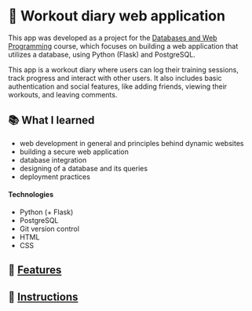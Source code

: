 # :muscle: Workout diary web application

This app was developed as a project for the [Databases and Web Programming](https://hy-tsoha.github.io/materiaali/) course, which focuses on building a web application that utilizes a database, using Python (Flask) and PostgreSQL.

This app is a workout diary where users can log their training sessions, track progress and interact with other users. It also includes basic authentication and social features, like adding friends, viewing their workouts, and leaving comments.

## :books: What I learned
- web development in general and principles behind dynamic websites
- building a secure web application
- database integration
- designing of a database and its queries
- deployment practices

#### Technologies
- Python (+ Flask)
- PostgreSQL
- Git version control
- HTML
- CSS

## :link: [Features](documentation/features.md)

## :link: [Instructions](documentation/instructions.md)



